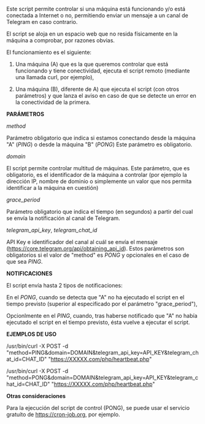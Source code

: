 Este script permite controlar si una máquina está funcionando y/o está conectada a Internet o no, permitiendo enviar un mensaje a un canal de Telegram en caso contrario.

El script se aloja en un espacio web que no resida físicamente en la máquina a comprobar, por razones obvias.

El funcionamiento es el siguiente:

1) Una máquina (A) que es la que queremos controlar que está funcionando y tiene conectividad, ejecuta el script remoto (mediante una llamada curl, por ejemplo),

2) Una máquina (B), diferente de A) que ejecuta el script (con otros parámetros) y que lanza el aviso en caso de que se detecte un error en la conectividad de la primera.

<B>PARÁMETROS</B>

<I>method</I>

Parámetro obligatorio que indica si estamos conectando desde la máquina "A" (<I>PING</I>) o desde la máquina "B" (<I>PONG</I>)
Este parámetro es obligatorio.

<I>domain</I>

El script permite controlar multitud de máquinas.
Este parámetro, que es obligatorio, es el identificador de la máquina a controlar (por ejemplo la dirección IP, nombre de dominio o simplemente un valor que nos permita identificar a la máquina en cuestión)

<I>grace_period</I>

Parámetro obligatorio que indica el tiempo (en segundos) a partir del cual se envía la notificación al canal de Telegram.

<I>telegram_api_key</I>, <I>telegram_chat_id</I>

API Key e identificador del canal al cuál se envía el mensaje (https://core.telegram.org/api/obtaining_api_id).
Estos parámetros son obligatorios si el valor de "method" es <I>PONG</I> y opcionales en el caso de que sea <I>PING</I>.

<B>NOTIFICACIONES</B>

El script envía hasta 2 tipos de notificaciones:

En el <I>PONG</I>, cuando se detecta que "A" no ha ejecutado el script en el tiempo previsto (superior al especificado por el parámetro "grace_period"),

Opcionlmente en el <I>PING</I>, cuando, tras haberse notificado que "A" no había ejecutado el script en el tiempo previsto, ésta vuelve a ejecutar el script. 

<B>EJEMPLOS DE USO</B>

/usr/bin/curl -X POST -d "method=PING&domain=DOMAIN&telegram_api_key=API_KEY&telegram_chat_id=CHAT_ID" "https://XXXXX.com/php/heartbeat.php"

/usr/bin/curl -X POST -d "method=PONG&domain=DOMAIN&telegram_api_key=API_KEY&telegram_chat_id=CHAT_ID" "https://XXXXX.com/php/heartbeat.php"

<B>Otras consideraciones</B>

Para la ejecución del script de control (PONG), se puede usar el servicio gratuíto de https://cron-job.org, por ejemplo.



